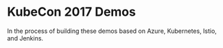 # KubeCon 2017 Demos

In the process of building these demos based on Azure, Kubernetes, Istio, and Jenkins.